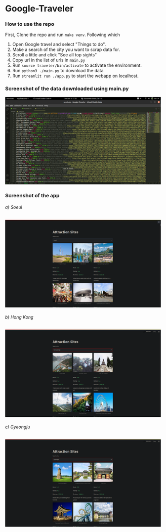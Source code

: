 # Google-Traveler

### How to use the repo
First, Clone the repo and run `make venv`. Following which

1. Open Google travel and select "Things to do".
2. Make a search of the city you want to scrap data for.
3. Scroll a little and click "See all top sights"
4. Copy url in the list of urls in `main.py`
5. Run `source traveler/bin/activate` to activate the environment.
6. Run `python3 ./main.py` to download the data
7. Run `streamlit run ./app.py` to start the webapp on localhost.

### Screenshot of the data downloaded using main.py
![Downloaded Data](examples/data.png)

### Screenshot of the app
###### a) Soeul
![seoul](examples/seoul.png)
###### b) Hong Kong
![hong_kong](examples/hong_kong.png)
###### c) Gyeongju
![gyeongju](examples/gyeongju.png)